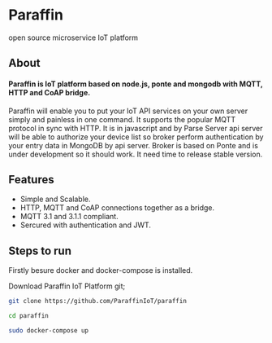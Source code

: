 # Paraffin
open source microservice IoT platform


## About


#### Paraffin is IoT platform based on node.js, ponte and mongodb with MQTT, HTTP and CoAP bridge.

Paraffin will enable you to put your IoT API services on your own server simply and painless in one command. It supports the popular MQTT protocol in sync with HTTP. It is in javascript and by Parse Server api server will be able to authorize your device list so broker perform authentication by your entry data in MongoDB by api server.
Broker is based on Ponte and is under development so it should work. It need time to release stable version.


## Features

* Simple and Scalable.
* HTTP, MQTT and CoAP connections together as a bridge.
* MQTT 3.1 and 3.1.1 compliant.
* Sercured with authentication and JWT.


## Steps to run

Firstly besure docker and docker-compose is installed.


Download Paraffin IoT Platform git;
```bash
git clone https://github.com/ParaffinIoT/paraffin

cd paraffin

sudo docker-compose up
```


